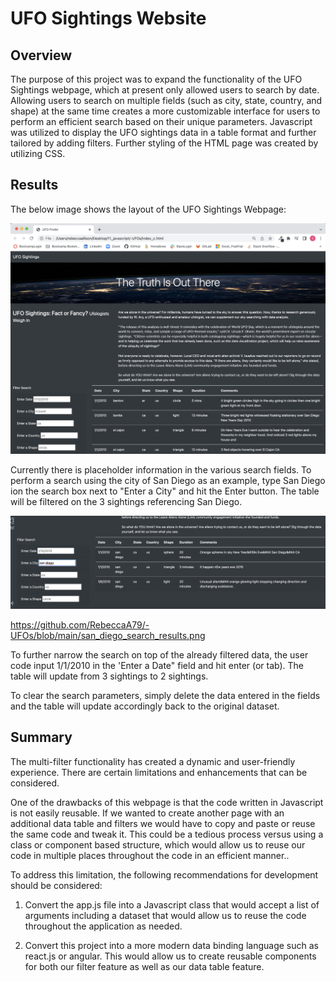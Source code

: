 # UFO Sightings Website

## Overview

The purpose of this project was to expand the functionality of the UFO Sightings webpage, which at present only allowed users to search by date. Allowing users to search on multiple fields (such as city, state, country, and shape) at the same time creates a more customizable interface for users to perform an efficient search based on their unique parameters. Javascript was utilized  to display the UFO sightings data in a table format and further tailored by adding filters. Further styling of the HTML page was created by utilizing CSS. 


## Results

The below image shows the layout of the UFO Sightings Webpage:

  ![UFO Sightings Webpage](https://github.com/RebeccaA79/-UFOs/blob/main/UFO%20Sightings%20HTML%20Webpage.png)


Currently there is placeholder information in the various search fields. To perform a search using the city of San Diego as an example, type San Diego ion the search box next to "Enter a City" and hit the Enter button. The table will be filtered on the 3 sightings referencing San Diego. 
  
  ![San Diego Search Results](https://github.com/RebeccaA79/-UFOs/blob/main/san_diego_search_results.png)

https://github.com/RebeccaA79/-UFOs/blob/main/san_diego_search_results.png

To further narrow the search on top of the already filtered data, the user code input 1/1/2010 in the 'Enter a Date" field and hit enter (or tab). The table will update from 3 sightings to 2 sightings. 

To clear the search parameters, simply delete the data entered in the fields and the table will update accordingly back to the original dataset.


## Summary

The multi-filter functionality has created a dynamic and user-friendly experience. There are certain limitations and enhancements that can be considered.

One of the drawbacks of this webpage is that the code written in Javascript is not easily reusable. If we wanted to create another page with an additional data table and filters we would have to copy and paste or reuse the same code and tweak it. This could be a tedious process versus using a class or component based structure, which would allow us to reuse our code in multiple places throughout the code in an efficient manner.. 

To address this limitation, the following recommendations for development should be considered:

1. Convert the app.js file into a Javascript class that would accept a list of arguments including a dataset that would allow us to reuse the code throughout the application as needed.

2. Convert this project into a more modern data binding language such as react.js or angular. This would allow us to create reusable components for both our filter feature as well as our data table feature. 
  
